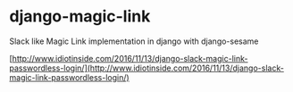 # django-magic-link
Slack like Magic Link implementation in django with django-sesame

[http://www.idiotinside.com/2016/11/13/django-slack-magic-link-passwordless-login/](http://www.idiotinside.com/2016/11/13/django-slack-magic-link-passwordless-login/)
